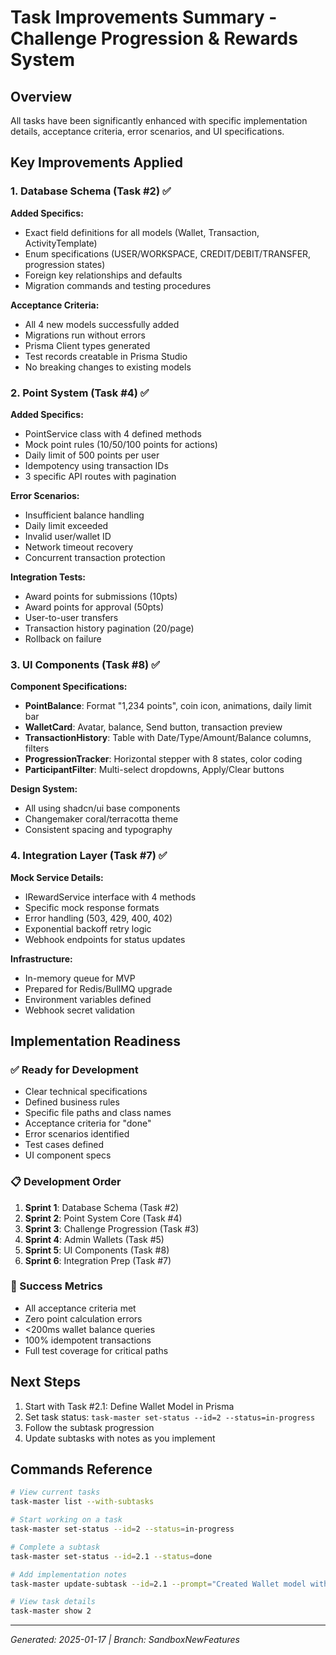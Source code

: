 # Task Improvements Summary - Challenge Progression & Rewards System

## Overview
All tasks have been significantly enhanced with specific implementation details, acceptance criteria, error scenarios, and UI specifications.

## Key Improvements Applied

### 1. Database Schema (Task #2) ✅
**Added Specifics:**
- Exact field definitions for all models (Wallet, Transaction, ActivityTemplate)
- Enum specifications (USER/WORKSPACE, CREDIT/DEBIT/TRANSFER, progression states)
- Foreign key relationships and defaults
- Migration commands and testing procedures

**Acceptance Criteria:**
- All 4 new models successfully added
- Migrations run without errors
- Prisma Client types generated
- Test records creatable in Prisma Studio
- No breaking changes to existing models

### 2. Point System (Task #4) ✅
**Added Specifics:**
- PointService class with 4 defined methods
- Mock point rules (10/50/100 points for actions)
- Daily limit of 500 points per user
- Idempotency using transaction IDs
- 3 specific API routes with pagination

**Error Scenarios:**
- Insufficient balance handling
- Daily limit exceeded
- Invalid user/wallet ID
- Network timeout recovery
- Concurrent transaction protection

**Integration Tests:**
- Award points for submissions (10pts)
- Award points for approval (50pts)
- User-to-user transfers
- Transaction history pagination (20/page)
- Rollback on failure

### 3. UI Components (Task #8) ✅
**Component Specifications:**
- **PointBalance**: Format "1,234 points", coin icon, animations, daily limit bar
- **WalletCard**: Avatar, balance, Send button, transaction preview
- **TransactionHistory**: Table with Date/Type/Amount/Balance columns, filters
- **ProgressionTracker**: Horizontal stepper with 8 states, color coding
- **ParticipantFilter**: Multi-select dropdowns, Apply/Clear buttons

**Design System:**
- All using shadcn/ui base components
- Changemaker coral/terracotta theme
- Consistent spacing and typography

### 4. Integration Layer (Task #7) ✅
**Mock Service Details:**
- IRewardService interface with 4 methods
- Specific mock response formats
- Error handling (503, 429, 400, 402)
- Exponential backoff retry logic
- Webhook endpoints for status updates

**Infrastructure:**
- In-memory queue for MVP
- Prepared for Redis/BullMQ upgrade
- Environment variables defined
- Webhook secret validation

## Implementation Readiness

### ✅ Ready for Development
- Clear technical specifications
- Defined business rules
- Specific file paths and class names
- Acceptance criteria for "done"
- Error scenarios identified
- Test cases defined
- UI component specs

### 📋 Development Order
1. **Sprint 1**: Database Schema (Task #2)
2. **Sprint 2**: Point System Core (Task #4)  
3. **Sprint 3**: Challenge Progression (Task #3)
4. **Sprint 4**: Admin Wallets (Task #5)
5. **Sprint 5**: UI Components (Task #8)
6. **Sprint 6**: Integration Prep (Task #7)

### 🎯 Success Metrics
- All acceptance criteria met
- Zero point calculation errors
- <200ms wallet balance queries
- 100% idempotent transactions
- Full test coverage for critical paths

## Next Steps
1. Start with Task #2.1: Define Wallet Model in Prisma
2. Set task status: `task-master set-status --id=2 --status=in-progress`
3. Follow the subtask progression
4. Update subtasks with notes as you implement

## Commands Reference
```bash
# View current tasks
task-master list --with-subtasks

# Start working on a task
task-master set-status --id=2 --status=in-progress

# Complete a subtask
task-master set-status --id=2.1 --status=done

# Add implementation notes
task-master update-subtask --id=2.1 --prompt="Created Wallet model with all fields"

# View task details
task-master show 2
```

---
*Generated: 2025-01-17 | Branch: SandboxNewFeatures*